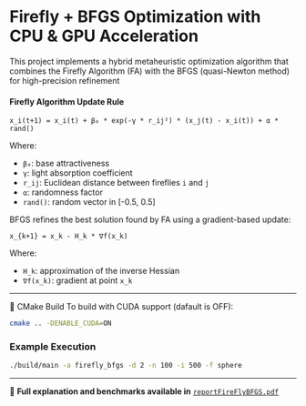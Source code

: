 # Firefly + BFGS Optimization with CPU & GPU Acceleration

This project implements a hybrid metaheuristic optimization algorithm that combines the Firefly Algorithm (FA) with the BFGS (quasi-Newton method) for high-precision refinement

#### Firefly Algorithm Update Rule
```
x_i(t+1) = x_i(t) + β₀ * exp(-γ * r_ij²) * (x_j(t) - x_i(t)) + α * rand()
```

Where:
- `β₀`: base attractiveness  
- `γ`: light absorption coefficient  
- `r_ij`: Euclidean distance between fireflies `i` and `j`  
- `α`: randomness factor  
- `rand()`: random vector in [-0.5, 0.5]

BFGS refines the best solution found by FA using a gradient-based update:

```
x_{k+1} = x_k - H_k * ∇f(x_k)
```

Where:
- `H_k`: approximation of the inverse Hessian  
- `∇f(x_k)`: gradient at point `x_k`


---


🔧 CMake Build
To build with CUDA support (dafault is OFF):
```bash
cmake .. -DENABLE_CUDA=ON
```

### Example Execution
```bash
./build/main -a firefly_bfgs -d 2 -n 100 -i 500 -f sphere
```
---
📄 **Full explanation and benchmarks available in** [`reportFireFlyBFGS.pdf`](https://github.com/AMSC-24-25/02-swarm-02-swarm/blob/main/doc/reportFireFlyBFGS.pdf)


